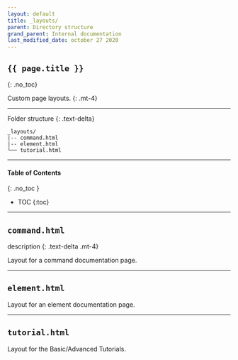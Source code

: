 ```yaml
---
layout: default
title: _layouts/
parent: Directory structure
grand_parent: Internal documentation
last_modified_date: october 27 2020
---
```


## `{{ page.title }}`
{: .no_toc}

Custom page layouts.
{: .mt-4}

---

Folder structure
{: .text-delta}

```treeview
_layouts/
|-- command.html
|-- element.html
└── tutorial.html
```

---

#### Table of Contents
{: .no_toc }

+ TOC
{:toc}

---

## `command.html`
description
{: .text-delta .mt-4}

Layout for a command documentation page.

---

## `element.html`
Layout for an element documentation page.

---

## `tutorial.html`
Layout for the Basic/Advanced Tutorials.